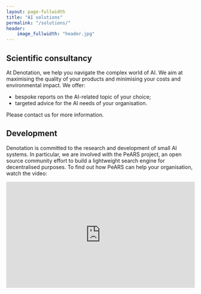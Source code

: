 ```yaml
---
layout: page-fullwidth
title: "AI solutions"
permalink: "/solutions/"
header:
    image_fullwidth: "header.jpg"
---
```


## Scientific consultancy

At Denotation, we help you navigate the complex world of AI. We aim at maximising the quality of your products and minimising your costs and environmental impact.  We offer:

* bespoke reports on the AI-related topic of your choice;
* targeted advice for the AI needs of your organisation.

Please contact us for more information.


## Development

Denotation is committed to the research and development of small AI systems. In particular, we are involved with the PeARS project, an open source community effort to build a lightweight search engine for decentralised purposes. To find out how PeARS can help your organisation, watch the video:

<div style="padding:56.25% 0 0 0;position:relative;"><iframe src="https://player.vimeo.com/video/865731856?h=5773a46ddc&amp;badge=0&amp;autopause=0&amp;player_id=0&amp;app_id=58479" frameborder="0" allow="autoplay; fullscreen; picture-in-picture" style="position:absolute;top:0;left:0;width:100%;height:100%;" title="PeARS for your community"></iframe></div><script src="https://player.vimeo.com/api/player.js"></script>
